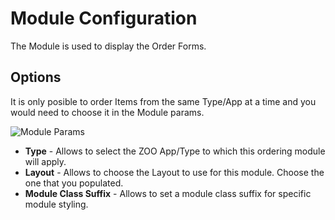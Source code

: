 # Module Configuration

The Module is used to display the Order Forms.

## Options
It is only posible to order Items from the same Type/App at a time and you would need to choose it in the Module params.

![Module Params](http://joolanders.github.io/Docs/docs/ZOOorder/images/module_params.png)

- **Type** - Allows to select the ZOO App/Type to which this ordering module will apply.
- **Layout** - Allows to choose the Layout to use for this module. Choose the one that you populated.
- **Module Class Suffix** - Allows to set a module class suffix for specific module styling.
